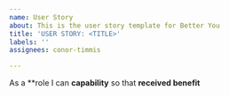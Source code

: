 ```yaml
---
name: User Story
about: This is the user story template for Better You
title: 'USER STORY: <TITLE>'
labels: ''
assignees: conor-timmis

---
```


As a **role I can **capability** so that **received benefit**
